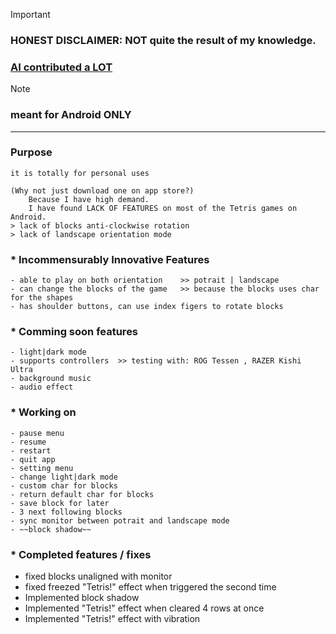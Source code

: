 > [!IMPORTANT]
> ### HONEST DISCLAIMER:  NOT quite the result of my knowledge. 
> ### <ins>AI contributed a LOT</ins>

> [!NOTE]
> ### meant for Android ONLY
---

### Purpose
    it is totally for personal uses
    
    (Why not just download one on app store?)
        Because I have high demand. 
        I have found LACK OF FEATURES on most of the Tetris games on Android.
    > lack of blocks anti-clockwise rotation
    > lack of landscape orientation mode

### * Incommensurably Innovative Features
    - able to play on both orientation    >> potrait | landscape
    - can change the blocks of the game   >> because the blocks uses char for the shapes
    - has shoulder buttons, can use index figers to rotate blocks
    
### * Comming soon features
    - light|dark mode
    - supports controllers  >> testing with: ROG Tessen , RAZER Kishi Ultra
    - background music
    - audio effect

### * Working on
    - pause menu
    - resume
    - restart
    - quit app
    - setting menu
    - change light|dark mode
    - custom char for blocks
    - return default char for blocks
    - save block for later
    - 3 next following blocks
    - sync monitor between potrait and landscape mode
    - ~~block shadow~~

### * Completed features / fixes
- fixed blocks unaligned with monitor
- fixed freezed "Tetris!" effect when triggered the second time
- Implemented block shadow
- Implemented "Tetris!" effect when cleared 4 rows at once
- Implemented "Tetris!" effect with vibration
